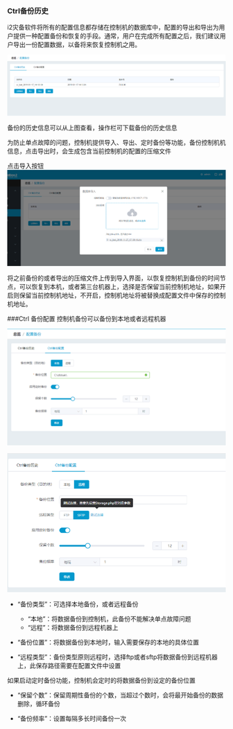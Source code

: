 ### Ctrl备份历史

i2灾备软件将所有的配置信息都存储在控制机的数据库中，配置的导出和导出为用户提供一种配置备份和恢复的手段。通常，用户在完成所有配置之后，我们建议用户导出一份配置数据，以备将来恢复控制机之用。

![](/assets/V7.1.2019011709.png)

备份的历史信息可以从上图查看，操作栏可下载备份的历史信息

为防止单点故障的问题，控制机提供导入、导出、定时备份等功能，备份控制机机信息，点击导出时，会生成包含当前控制机的配置的压缩文件

点击导入按钮
![](/assets/V7.1.2019011707.png)

将之前备份的或者导出的压缩文件上传到导入界面，以恢复控制机到备份的时间节点，可以恢复到本机，或者第三台机器上，选择是否保留当前控制机地址，如果开启则保留当前控制机地址，不开启，控制机地址将被替换成配置文件中保存的控制机地址。



###Ctrl 备份配置
控制机备份可以备份到本地或者远程机器

![](/assets/V7.1.2019011708.png)

![](/assets/V7.1.2019011710.png)


* “备份类型”：可选择本地备份，或者远程备份
    * “本地”：将数据备份到控制机，此备份不能解决单点故障问题
    * “远程”：将数据备份到远程机器上

* “备份位置”：将数据备份到本地时，输入需要保存的本地的具体位置
* “远程类型”：备份类型原则远程时，选择ftp或者sftp将数据备份到远程机器上，此保存路径需要在配置文件中设置

如果启动定时备份功能，控制机会定时的将数据备份到设定的备份位置

* “保留个数”：保留周期性备份的个数，当超过个数时，会将最开始备份的数据删除，循环备份

* “备份频率”：设置每隔多长时间备份一次



